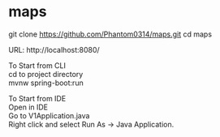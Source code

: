 # maps
git clone https://github.com/Phantom0314/maps.git
cd maps

URL: http://localhost:8080/

To Start from CLI<br/>
cd to project directory<br/>
mvnw spring-boot:run

To Start from IDE<br/>
Open in IDE<br/>
Go to V1Application.java <br/>
Right click and select Run As -> Java Application. 
